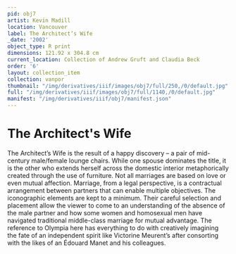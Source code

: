 ```yaml
---
pid: obj7
artist: Kevin Madill
location: Vancouver
label: The Architect’s Wife
_date: '2002'
object_type: R print
dimensions: 121.92 x 304.8 cm
current_location: Collection of Andrew Gruft and Claudia Beck
order: '6'
layout: collection_item
collection: vanpor
thumbnail: "/img/derivatives/iiif/images/obj7/full/250,/0/default.jpg"
full: "/img/derivatives/iiif/images/obj7/full/1140,/0/default.jpg"
manifest: "/img/derivatives/iiif/obj7/manifest.json"
---
```


# The Architect's Wife

The Architect’s Wife is the result of a happy discovery – a pair of mid-century male/female lounge chairs. While one spouse dominates the title, it is the other who extends herself across the domestic interior metaphorically created through the use of furniture. Not all marriages are based on love or even mutual affection. Marriage, from a legal perspective, is a contractual arrangement between partners that can enable multiple objectives. The iconographic elements are kept to a minimum. Their careful selection and placement allow the viewer to come to an understanding of the absence of the male partner and how some women and homosexual men have navigated traditional middle-class marriage for mutual advantage. The reference to Olympia here has everything to do with creatively imagining the fate of an independent spirit like Victorine Meurent’s after consorting with the likes of an Édouard Manet and his colleagues.

